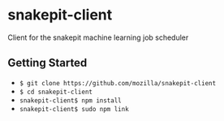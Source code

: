 # snakepit-client
Client for the snakepit machine learning job scheduler

## Getting Started

- `$ git clone https://github.com/mozilla/snakepit-client`
- `$ cd snakepit-client`
- `snakepit-client$ npm install`
- `snakepit-client$ sudo npm link`
